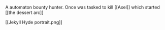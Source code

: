 A automaton bounty hunter.
Once was tasked to kill [[Axel]] which started [[the dessert arc]]

[[Jekyll Hyde portrait.png]]
